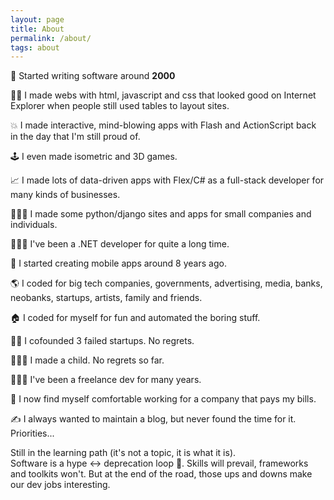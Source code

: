 ```yaml
---
layout: page
title: About
permalink: /about/
tags: about
---
```

🚀 Started writing software around **2000**  

👴🏼 I made webs with html, javascript and css that looked good on Internet Explorer when people still used tables to layout sites. 

💥 I made interactive, mind-blowing apps with Flash and ActionScript back in the day that I'm still proud of.    

🕹 I even made isometric and 3D games.  

📈 I made lots of data-driven apps with Flex/C# as a full-stack developer for many kinds of businesses.  

💁🏼‍♂️ I made some python/django sites and apps for small companies and individuals. 

👨🏻‍💻 I've been a .NET developer for quite a long time.  

📱 I started creating mobile apps around 8 years ago.  

🌎 I coded for big tech companies, governments, advertising, media, banks, neobanks, startups, artists, family and friends.   

🏠 I coded for myself for fun and automated the boring stuff.    

👎🏼 I cofounded 3 failed startups. No regrets.  

👨‍👩‍👦 I made a child. No regrets so far. 

🦸🏻‍♂️ I've been a freelance dev for many years.  

🤑 I now find myself comfortable working for a company that pays my bills. 

✍️ I always wanted to maintain a blog, but never found the time for it. Priorities...  

Still in the learning path (it's not a topic, it is what it is).   
Software is a hype ↔ deprecation loop 🔂. Skills will prevail, frameworks and toolkits won't. But at the end of the road, those ups and downs make our dev jobs interesting. 





